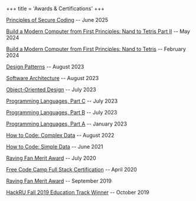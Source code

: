 +++
title = 'Awards & Certifications'
+++

[Principles of Secure Coding](https://www.coursera.org/account/accomplishments/certificate/FP6NKFRXNQA9) -- June 2025

[Build a Modern Computer from First Principles: Nand to Tetris Part II](https://www.coursera.org/account/accomplishments/certificate/EG4ZXUGG4DHY) -- May 2024

[Build a Modern Computer from First Principles: Nand to Tetris](https://www.coursera.org/account/accomplishments/certificate/EG4ZXUGG4DHY) -- February 2024

[Design Patterns](https://www.coursera.org/account/accomplishments/certificate/ZWER6282CWPD) -- August 2023

[Software Architecture](https://www.coursera.org/account/accomplishments/certificate/8JJ6UPD8M9U3) -- August 2023

[Object-Oriented Design](https://www.coursera.org/account/accomplishments/certificate/UF6QGJRUAWKE) -- July 2023

[Programming Languages, Part C](https://www.coursera.org/account/accomplishments/certificate/N52PTQKEPWS4) -- July 2023

[Programming Languages, Part B](https://www.coursera.org/account/accomplishments/certificate/A4ZHU2NDAQ9J) -- July 2023

[Programming Languages, Part A](https://www.coursera.org/account/accomplishments/certificate/X2JQAKBJJ4YF) -- January 2023

[How to Code: Complex Data](https://courses.edx.org/certificates/245b2bf723884664889f620082408d31) -- August 2022

[How to Code: Simple Data](https://courses.edx.org/certificates/f24242bb00934b47a74ffb5794c61763) -- June 2021

[Raving Fan Merit Award](/raving-fan-2.pdf) -- July 2020

[Free Code Camp Full Stack Certification](https://www.freecodecamp.org/certification/fccc1c4406e-646e-478d-a7b6-771d8c2139ba/full-stack) -- April 2020

[Raving Fan Merit Award](/raving-fan-1.pdf) -- September 2019

[HackRU Fall 2019 Education Track Winner](https://devpost.com/software/study-oasis) -- October 2019
